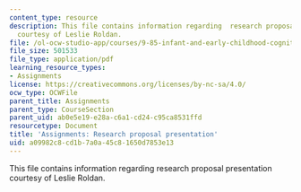 ```yaml
---
content_type: resource
description: This file contains information regarding  research proposal presentation
  courtesy of Leslie Roldan.
file: /ol-ocw-studio-app/courses/9-85-infant-and-early-childhood-cognition-fall-2012/a09982c8cd1b7a0a45c81650d7853e13_MIT9_85F12_Proposal.pdf
file_size: 501533
file_type: application/pdf
learning_resource_types:
- Assignments
license: https://creativecommons.org/licenses/by-nc-sa/4.0/
ocw_type: OCWFile
parent_title: Assignments
parent_type: CourseSection
parent_uid: ab0e5e19-e28a-c6a1-cd24-c95ca8531ffd
resourcetype: Document
title: 'Assignments: Research proposal presentation'
uid: a09982c8-cd1b-7a0a-45c8-1650d7853e13
---
```

This file contains information regarding  research proposal presentation courtesy of Leslie Roldan.